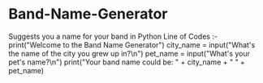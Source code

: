 # Band-Name-Generator
Suggests you a name for your band in Python
Line of Codes :-
print("Welcome to the Band Name Generator")
city_name = input("What's the name of the city you grew up in?\n")
pet_name = input("What's your pet's name?\n")
print("Your band name could be: " + city_name + " " + pet_name)
